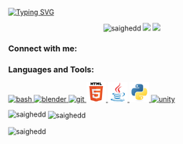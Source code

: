 [![Typing SVG](https://readme-typing-svg.demolab.com?font=Fira+Code&size=25&duration=2000&color=F7F7F7&center=true&multiline=true&repeat=false&width=1038&height=136&lines=Wannabe+Computer+Nerd%3A;Slowly+Learning+Coding+Languages;Kind+Of+Sketchy+Not+Doing+It+For+Good;Will+Get+You+Illegal+Stuff+If+You+Pay)](https://git.io/typing-svg)

<p align="center"> <img src="https://komarev.com/ghpvc/?username=saighedd&label=Views&color=b8b8b8&style=for-the-badge" alt="saighedd" /> 
  <img src="https://img.shields.io/badge/Discord-Invite-lightgrey?style=for-the-badge&link=https%3A%2F%2Fdiscord.gg%2FcN23mw4a">


<img src="https://cdn.discordapp.com/attachments/1128149267148714117/1132217964750438430/image.png"> 

<h3 align="left">Connect with me:</h3>
<p align="left">
</p>

<h3 align="left">Languages and Tools:</h3>
<p align="left"> <a href="https://www.gnu.org/software/bash/" target="_blank" rel="noreferrer"> <img src="https://www.vectorlogo.zone/logos/gnu_bash/gnu_bash-icon.svg" alt="bash" width="40" height="40"/> </a> <a href="https://www.blender.org/" target="_blank" rel="noreferrer"> <img src="https://download.blender.org/branding/community/blender_community_badge_white.svg" alt="blender" width="40" height="40"/> </a> <a href="https://git-scm.com/" target="_blank" rel="noreferrer"> <img src="https://www.vectorlogo.zone/logos/git-scm/git-scm-icon.svg" alt="git" width="40" height="40"/> </a> <a href="https://www.w3.org/html/" target="_blank" rel="noreferrer"> <img src="https://raw.githubusercontent.com/devicons/devicon/master/icons/html5/html5-original-wordmark.svg" alt="html5" width="40" height="40"/> </a> <a href="https://www.java.com" target="_blank" rel="noreferrer"> <img src="https://raw.githubusercontent.com/devicons/devicon/master/icons/java/java-original.svg" alt="java" width="40" height="40"/> </a> <a href="https://www.python.org" target="_blank" rel="noreferrer"> <img src="https://raw.githubusercontent.com/devicons/devicon/master/icons/python/python-original.svg" alt="python" width="40" height="40"/> </a> <a href="https://unity.com/" target="_blank" rel="noreferrer"> <img src="https://www.vectorlogo.zone/logos/unity3d/unity3d-icon.svg" alt="unity" width="40" height="40"/> </a> </p>

<p><img align="left" src="https://github-readme-stats.vercel.app/api/top-langs?username=saighedd&show_icons=true&locale=en&layout=compact" alt="saighedd" /></p>

<p>&nbsp;<img align="center" src="https://github-readme-stats.vercel.app/api?username=saighedd&show_icons=true&locale=en" alt="saighedd" /></p>

<p><img align="center" src="https://github-readme-streak-stats.herokuapp.com/?user=saighedd&" alt="saighedd" /></p>

